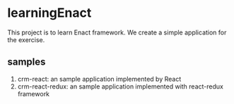 # learningEnact
This project is to learn Enact framework. We create a simple application
for the exercise.

## samples
1. crm-react: an sample application implemented by React
2. crm-react-redux: an sample application implemented with react-redux framework

